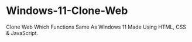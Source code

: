 # Windows-11-Clone-Web
Clone Web Which Functions Same As Windows 11 Made Using HTML, CSS &amp; JavaScript.
